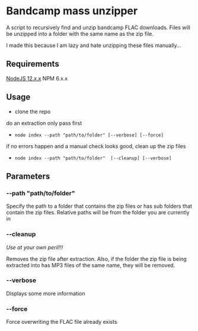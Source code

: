 # Bandcamp mass unzipper

A script to recursively find and unzip bandcamp FLAC downloads. Files will be unzipped into a folder with the same name as the zip file.

I made this because I am lazy and hate unzipping these files manually... 

## Requirements

[NodeJS 12.x.x](https://nodejs.org/en/)
NPM 6.x.x

## Usage

- clone the repo

do an extraction only pass first
- `node index --path "path/to/folder" [--verbose] [--force]`

if no errors happen and a manual check looks good, clean up the zip files
- `node index --path "path/to/folder"  [--cleanup] [--verbose]`


## Parameters

### --path "path/to/folder"

Specify the path to a folder that contains the zip files or has sub folders that contain the zip files. Relative paths will be from the folder you are currently in

### --cleanup

*Use at your own peril!!!*

Removes the zip file after extraction. Also, if the folder the zip file is being extracted into has MP3 files of the same name, they will be removed.

### --verbose

Displays some more information

### --force

Force overwriting the FLAC file already exists

